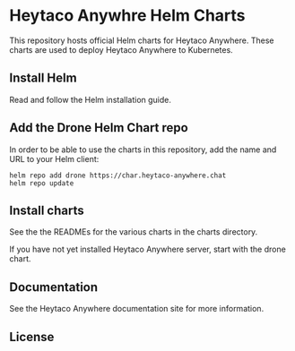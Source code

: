 # Heytaco Anywhre Helm Charts

This repository hosts official Helm charts for Heytaco Anywhere. These charts are used to deploy Heytaco Anywhere to Kubernetes.

## Install Helm

Read and follow the Helm installation guide.

## Add the Drone Helm Chart repo

In order to be able to use the charts in this repository, add the name and URL to your Helm client:

```
helm repo add drone https://char.heytaco-anywhere.chat
helm repo update
```

## Install charts

See the the READMEs for the various charts in the charts directory.

If you have not yet installed Heytaco Anywhere server, start with the drone chart.

## Documentation

See the Heytaco Anywhere documentation site for more information.

## License

